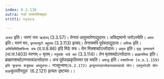 ```yaml
---
index: 6.2.116
sutra: नञो जरमरमित्त्रमृताः
vritti: nyasa

---
```

`अजरः` इति। जरणं जरः `ऋदोरप्` (3.3.57)। तेनायं धातुस्वरेणाद्युदात्तः। अविद्यमानो जरोऽस्येति। `अमरः` इति। मरणं मरः, `कृत्यल्युटो बहुलम्` (3.3.113) इत्यप्। तेनायमपि पूर्ववदाद्युदात्तः। `अमित्त्रः` इति। `अमिचिमिदिशसिभ्यः क्त्रः` (द.उ.8.86) इदि मिदेः क्त्रः। तेन मित्त्रशब्दोऽन्तोदात्तः। `अमृतः` इति। `मृङ् प्राणत्यागे` (धा.पा.1403) मरणम् = मृतम्। `नपुंसके भावे क्तः` (3.3.114)। तेन मृतशब्दोऽन्तोदात्तः।
`ब्राह्मणमित्त्रः` इति। ब्राह्मणशब्दोऽणन्तत्वादन्तोदात्तः। अत्र पूर्वपदप्रकृतिस्वर एव भवति। `अशत्रुः` इति। `रुशातिभ्यां (द.उ.1.159) इति क्रुन्नन्तः शत्रुशब्द आद्युदात्तः। `नञ्सुभ्याम्` (6.2.172) इत्युत्तरपदान्तोदात्ततवापवादो योगः। एवमुत्तरेऽपि योगः प्राक् `कूलतीरतूल` (6.2.121) इत्यतः द्रष्टव्याः।।